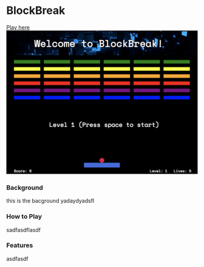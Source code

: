 # BlockBreak
[Play here](https://mcgannco.github.io/BlockBreak/)
![Optional Text](./assets/images/block.jpg)

### Background
this is the bacground yadaydyadsfl

### How to Play
sadfasdflasdf

### Features
asdfasdf
